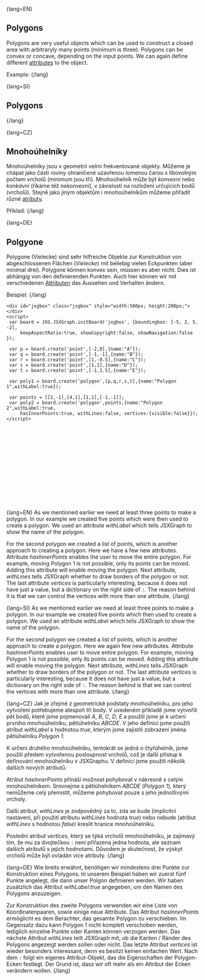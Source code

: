{lang=EN}
## Polygons

Polygons are very useful objects which can be used to construct a closed area with arbitraryly many points (minimum is three).
Polygons can be convex or concave, depending on the input points. We can again define different [attributes](https://jsxgraph.org/docs/symbols/Polygon.html)
to the object.

Example:
{/lang}

{lang=SI}
## Polygons
{/lang}

{lang=CZ}
## Mnohoúhelníky

Mnohoúhelníky jsou v geometrii velmi frekventované objekty. Můžeme je chápat jako části roviny ohraničené uzavřenou
lomenou čarou s libovolným počtem vrcholů (minimum jsou tři). Mnohoúhelník může být *konvexní* nebo *konkávní* (říkáme též *nekonvexní*),
v závislosti na rozložení určujících bodů (vrcholů). Stejně jako jiným objektům i mnohoúhelníkům můžeme přiřadit různé
[atributy](https://jsxgraph.org/docs/symbols/Polygon.html).

Příklad:
{/lang}

{lang=DE}
## Polgyone

Polygone (Vielecke) sind sehr hilfreiche Objekte zur Konstruktion von abgeschlossenen
Flächen (*Vielecke*) mit beliebig vielen Eckpunkten (aber minimal drei).
Polygone können konvex sein, müssen es aber nicht. Dies ist abhängig von den definierenden Punkten.
Auch hier können wir mit verschiedenen [Attributen](https://jsxgraph.org/docs/symbols/Polygon.html)
das Aussehen und Verhalten ändern.

Beispiel:
{/lang}


```JS
<div id="jxgbox" class="jxgbox" style="width:500px; height:200px;"></div>
<script>
 var board = JXG.JSXGraph.initBoard('jxgbox', {boundingbox: [-5, 2, 5, -2],
     keepAspectRatio:true, showCopyright:false, showNavigation:false });

 var p = board.create('point',[-2,0],{name:"A"});
 var q = board.create('point',[-1,-1],{name:"B"});
 var r = board.create('point',[1,-0.5],{name:"C"});
 var s = board.create('point',[1,1],{name:"D"});
 var t = board.create('point',[-1,1.5],{name:"E"});

 var poly1 = board.create('polygon',[p,q,r,s,t],{name:"Polygon 1",withLabel:true});

 var points = [[2,-1],[4,1],[1,1],[-1,-1]];
 var poly2 = board.create('polygon',points,{name:"Polygon 2",withLabel:true,
     hasInnerPoints:true, withLines:false, vertices:{visible:false}});
</script>
```

<div id="jxgbox" class="jxgbox" style="width:500px; height:200px;"></div>
<script>
 var board = JXG.JSXGraph.initBoard('jxgbox', {boundingbox: [-5, 2, 5, -2],keepAspectRatio:true, showCopyright:false, showNavigation:false });
 var p = board.create('point',[-2,0],{name:"A"});
 var q = board.create('point',[-1,-1],{name:"B"});
 var r = board.create('point',[1,-0.5],{name:"C"});
 var s = board.create('point',[1,1],{name:"D"});
 var t = board.create('point',[-1,1.5],{name:"E"});
 var poly1 = board.create('polygon',[p,q,r,s,t],{name:"Polygon 1",withLabel:true});
 var points = [[2,-1],[4,1],[1,1],[-1,-1]];
 var poly2 = board.create('polygon',points,{name:"Polygon 2",withLabel:true,hasInnerPoints:true, withLines:false, vertices:{visible:false}});
</script>

{lang=EN}
As we mentioned earlier we need at least three points to make a polygon. In our example we created five points which were then used
to create a polygon. We used an attribute _withLabel_ which tells JSXGraph to show the name of the polygon.

For the second polygon we created a list of points, which is another approach to creating a polygon. Here we have a few new
attributes. Attribute _hasInnerPoints_ enables the user to move the entire polygon. For example, moving Polygon 1 is not possible,
only its points can be moved. Adding this attribute will enable moving the polygon.
Next attribute, _withLines_ tells JSXGraph whether to draw borders of the polygon or not. The last attribute _vertices_ is
particularly interesting, because it does not have just a value, but a dictionary on the right side of `:`. The reason behind it
is that we can control the vertices with more than one attribute.
{/lang}

{lang=SI}
As we mentioned earlier we need at least three points to make a polygon. In our example we created five points which then used
to create a polygon. We used an attribute _withLabel_ which tells JSXGraph to show the name of the polygon.

For the second polygon we created a list of points, which is another approach to create a polygon. Here we again few new
attributes. Attribute _hasInnerPoints_ enables user to move entire polygon. For example, moving Polygon 1 is not possible,
only its points can be moved. Adding this attribute will enable moving the polygon.
Next attribute, _withLines_ tells JSXGraph whether to draw borders of the polygon or not. The last attribute _vertices_ is
particularly interesting, because it does not have just a value, but a dictionary on the right side of `:`. The reason behind
is that we can control the vertices with more than one attribute.
{/lang}

{lang=CZ}
Jak je zřejmé z geometrické podstaty mnohoúhelníku, pro jeho vytvoření potřebujeme alespoň tři body.
V uvedeném příkladě jsme vytvořili pět bodů, které jsme pojmenovali *A*, *B*, *C*, *D*, *E* a použili jsme je
k určení prvního mnohoúhelníku, pětiúhelníku *ABCDE*. V jeho definici jsme použili atribut _withLabel_ s hodnotou _true_, kterým
jsme zajistili zobrazení jména pětiúhelníku *Polygon 1*.

K určení druhého mnohoúhelníku, tentokrát se jedná o čtyřúhelník, jsme použili předem vytvořenou posloupnost vrcholů, což je
další přístup k definování mnohoúhelníku v JSXGraphu. V definici jsme použili několik dalších nových atributů.

Atribut _hasInnerPoints_ přináší možnost pohybovat v nákresně s celým mnohoúhelníkem. Srovnejme s pětiúhelníkem *ABCDE* (*Polygon 1*),
který nemůžeme celý přemístit, můžeme pohybovat pouze s jeho jednotlivými vrcholy.

Další atribut, _withLines_ je zodpovědný za to, zda se bude (implicitní nastavení, při použití atributu _withLines_ hodnota *true*)
nebo nebude (atribut _withLines_ s hodnotou *false*) kreslit hranice mnohoúhelníku.

Poslední atribut _vertices_, který se týká vrcholů mnohoúhelníku, je zajímavý tím, že mu za dvojtečkou `:` není přiřazena
jedna hodnota, ale seznam dalších atributů s jejich hodnotami. Důvodem je skutečnost, že výskyt vrcholů může být ovládán více atributy.
{/lang}

{lang=DE}
Wie breits erwähnt, benötigen wir mindestens drei Punkte zur Konstruktion eines Polygons.
In unserem Beispiel haben wir zuerst fünf Punkte angelegt, die dann unser Polgon definieren werden.
Wir haben zusätzlich das Attribut _withLabel:true_ angegeben, um den Namen des Polygons anzuzeigen.

Zur Konstruktion des zweite Polygons verwenden wir eine Liste von Koordinatenpaaren, sowie einige neue Attribute.
Das Attribut _hasInnerPoints_ ermöglicht es dem Berachter, das gesamte Polygon zu verschieben.
Im Gegensatz dazu kann Polygon 1 nicht komplett verschoben werden, lediglich einzelne Punkte oder Kanten
können verzogen werden.
Das nächste Attribut _withLines_ teilt JSXGraph mit, ob die Kanten / Ränder des Polygons angezeigt werden sollen oder nicht.
Das letzte Attribut _vertices_ ist wieder besonders interessant, denn es besitzt keinen einfachen Wert.
Nach dem `:` folgt
ein eigenes Attribut-Objekt, das die Eigenschaften der Polygon-Ecken festlegt. Der Grund ist, dass wir oft mehr als ein Attribut der Ecken verändern wollen.
{/lang}
